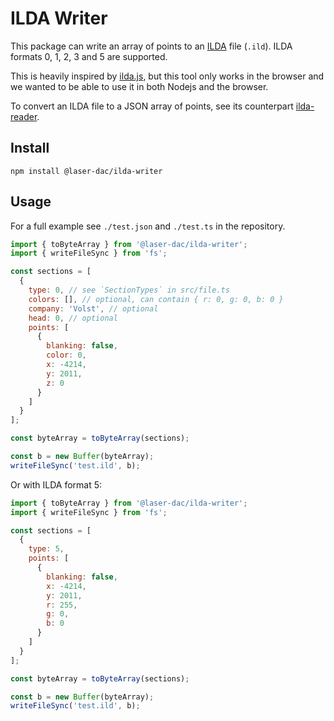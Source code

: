 # ILDA Writer

This package can write an array of points to an [ILDA](http://ilda.com/) file (`.ild`). ILDA formats 0, 1, 2, 3 and 5 are supported.

This is heavily inspired by [ilda.js](https://github.com/possan/ilda.js), but this tool only works in the browser and we wanted to be able to use it in both Nodejs and the browser.

To convert an ILDA file to a JSON array of points, see its counterpart [ilda-reader](https://github.com/Volst/laser-dac/tree/master/packages/ilda-reader).

## Install

```
npm install @laser-dac/ilda-writer
```

## Usage

For a full example see `./test.json` and `./test.ts` in the repository.

```js
import { toByteArray } from '@laser-dac/ilda-writer';
import { writeFileSync } from 'fs';

const sections = [
  {
    type: 0, // see `SectionTypes` in src/file.ts
    colors: [], // optional, can contain { r: 0, g: 0, b: 0 }
    company: 'Volst', // optional
    head: 0, // optional
    points: [
      {
        blanking: false,
        color: 0,
        x: -4214,
        y: 2011,
        z: 0
      }
    ]
  }
];

const byteArray = toByteArray(sections);

const b = new Buffer(byteArray);
writeFileSync('test.ild', b);
```

Or with ILDA format 5:

```js
import { toByteArray } from '@laser-dac/ilda-writer';
import { writeFileSync } from 'fs';

const sections = [
  {
    type: 5,
    points: [
      {
        blanking: false,
        x: -4214,
        y: 2011,
        r: 255,
        g: 0,
        b: 0
      }
    ]
  }
];

const byteArray = toByteArray(sections);

const b = new Buffer(byteArray);
writeFileSync('test.ild', b);
```
